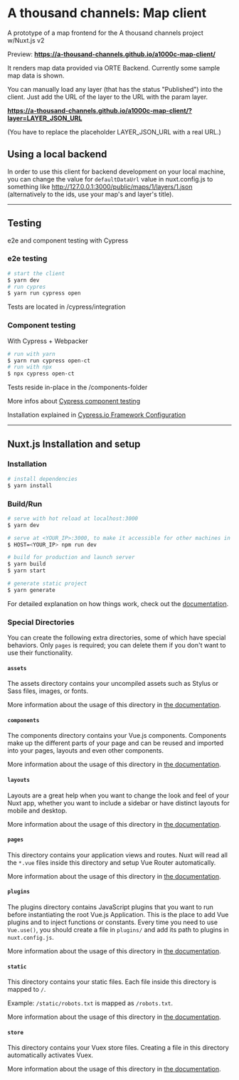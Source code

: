 # A thousand channels: Map client

A prototype of a map frontend for the A thousand channels project w/Nuxt.js v2

Preview:
**https://a-thousand-channels.github.io/a1000c-map-client/**

It renders map data provided via ORTE Backend. Currently some sample map data is shown.

You can manually load any layer (that has the status "Published") into the client. Just add the URL of the layer to the URL with the param layer.

**https://a-thousand-channels.github.io/a1000c-map-client/?layer=LAYER_JSON_URL**

(You have to replace the placeholder LAYER_JSON_URL with a real URL.)

## Using a local backend

In order to use this client for backend development on your local machine, you can change the value for `defaultDataUrl` value in nuxt.config.js to something like http://127.0.0.1:3000/public/maps/1/layers/1.json (alternatively to the ids, use your map's and layer's title).

---

## Testing

e2e and component testing with Cypress

### e2e testing

```bash
# start the client
$ yarn dev
# run cypres
$ yarn run cypress open
```

Tests are located in /cypress/integration

### Component testing

With Cypress + Webpacker

```bash
# run with yarn
$ yarn run cypress open-ct
# run with npx
$ npx cypress open-ct
```

Tests reside in-place in the /components-folder

More infos about [Cypress component testing](https://www.cypress.io/blog/2021/04/06/introducing-the-cypress-component-test-runner/)

Installation explained in [Cypress.io Framework Configuration](https://docs.cypress.io/guides/component-testing/framework-configuration#Nuxt)


----

## Nuxt.js Installation and setup


### Installation

```bash
# install dependencies
$ yarn install
```

### Build/Run


```bash
# serve with hot reload at localhost:3000
$ yarn dev

# serve at <YOUR_IP>:3000, to make it accessible for other machines in your network
$ HOST=<YOUR_IP> npm run dev

# build for production and launch server
$ yarn build
$ yarn start

# generate static project
$ yarn generate
```

For detailed explanation on how things work, check out the [documentation](https://nuxtjs.org).

### Special Directories

You can create the following extra directories, some of which have special behaviors. Only `pages` is required; you can delete them if you don't want to use their functionality.

#### `assets`

The assets directory contains your uncompiled assets such as Stylus or Sass files, images, or fonts.

More information about the usage of this directory in [the documentation](https://nuxtjs.org/docs/2.x/directory-structure/assets).

#### `components`

The components directory contains your Vue.js components. Components make up the different parts of your page and can be reused and imported into your pages, layouts and even other components.

More information about the usage of this directory in [the documentation](https://nuxtjs.org/docs/2.x/directory-structure/components).

#### `layouts`

Layouts are a great help when you want to change the look and feel of your Nuxt app, whether you want to include a sidebar or have distinct layouts for mobile and desktop.

More information about the usage of this directory in [the documentation](https://nuxtjs.org/docs/2.x/directory-structure/layouts).


#### `pages`

This directory contains your application views and routes. Nuxt will read all the `*.vue` files inside this directory and setup Vue Router automatically.

More information about the usage of this directory in [the documentation](https://nuxtjs.org/docs/2.x/get-started/routing).

#### `plugins`

The plugins directory contains JavaScript plugins that you want to run before instantiating the root Vue.js Application. This is the place to add Vue plugins and to inject functions or constants. Every time you need to use `Vue.use()`, you should create a file in `plugins/` and add its path to plugins in `nuxt.config.js`.

More information about the usage of this directory in [the documentation](https://nuxtjs.org/docs/2.x/directory-structure/plugins).

#### `static`

This directory contains your static files. Each file inside this directory is mapped to `/`.

Example: `/static/robots.txt` is mapped as `/robots.txt`.

More information about the usage of this directory in [the documentation](https://nuxtjs.org/docs/2.x/directory-structure/static).

#### `store`

This directory contains your Vuex store files. Creating a file in this directory automatically activates Vuex.

More information about the usage of this directory in [the documentation](https://nuxtjs.org/docs/2.x/directory-structure/store).
